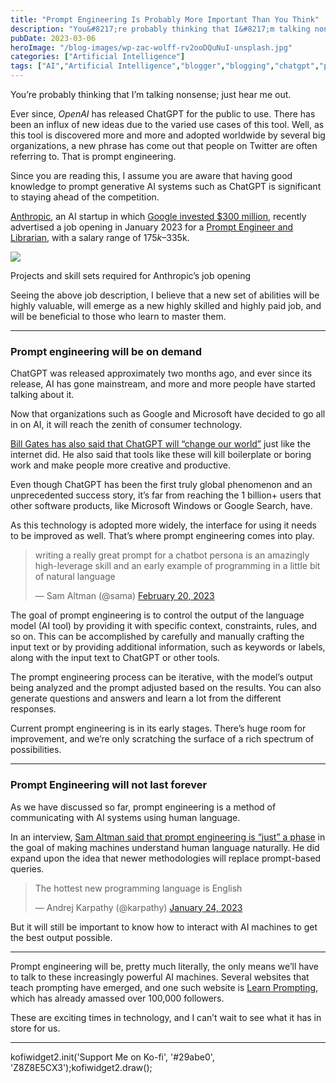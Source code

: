```yaml
---
title: "Prompt Engineering Is Probably More Important Than You Think"
description: "You&#8217;re probably thinking that I&#8217;m talking nonsense; just hear me out. Ever since,&nbsp;OpenAI&nbsp;has released ChatGPT for the public to use. There has been an influx of new ideas due to the varied use cases of this tool. Well, as this tool is discovered more and more and adopted worldwide by several big organizations, a new [&hellip;]"
pubDate: 2023-03-06
heroImage: "/blog-images/wp-zac-wolff-rv2ooDQuNuI-unsplash.jpg"
categories: ["Artificial Intelligence"]
tags: ["AI","Artificial Intelligence","blogger","blogging","chatgpt","prompt engineering","softwaredevelopment","thedeveloperstory"]
---
```


You’re probably thinking that I’m talking nonsense; just hear me out.

Ever since, _OpenAI_ has released ChatGPT for the public to use. There has been an influx of new ideas due to the varied use cases of this tool. Well, as this tool is discovered more and more and adopted worldwide by several big organizations, a new phrase has come out that people on Twitter are often referring to. That is prompt engineering.

Since you are reading this, I assume you are aware that having good knowledge to prompt generative AI systems such as ChatGPT is significant to staying ahead of the competition.

[Anthropic](https://www.anthropic.com/), an AI startup in which [Google invested $300 million](https://www.theverge.com/2023/2/3/23584540/google-anthropic-investment-300-million-openai-chatgpt-rival-claude), recently advertised a job opening in January 2023 for a [Prompt Engineer and Librarian](https://jobs.lever.co/Anthropic/e3cde481-d446-460f-b576-93cab67bd1ed), with a salary range of $175k–$335k.

![](https://thedeveloperstory.com/wp-content/uploads/2023/03/prompt-engineering-1024x941.png)

Projects and skill sets required for Anthropic’s job opening

Seeing the above job description, I believe that a new set of abilities will be highly valuable, will emerge as a new highly skilled and highly paid job, and will be beneficial to those who learn to master them.

* * *

### Prompt engineering will be on demand

ChatGPT was released approximately two months ago, and ever since its release, AI has gone mainstream, and more and more people have started talking about it.

Now that organizations such as Google and Microsoft have decided to go all in on AI, it will reach the zenith of consumer technology.

[Bill Gates has also said that ChatGPT will “change our world”](https://fortune.com/2023/02/10/bill-gates-chatgpt-jobs-chatbot-microsoft-google-bard-bing/) just like the internet did. He also said that tools like these will kill boilerplate or boring work and make people more creative and productive.

Even though ChatGPT has been the first truly global phenomenon and an unprecedented success story, it’s far from reaching the 1 billion+ users that other software products, like Microsoft Windows or Google Search, have.

As this technology is adopted more widely, the interface for using it needs to be improved as well. That’s where prompt engineering comes into play.

> writing a really great prompt for a chatbot persona is an amazingly high-leverage skill and an early example of programming in a little bit of natural language
> 
> — Sam Altman (@sama) [February 20, 2023](https://twitter.com/sama/status/1627796054040285184?ref_src=twsrc%5Etfw)

The goal of prompt engineering is to control the output of the language model (AI tool) by providing it with specific context, constraints, rules, and so on. This can be accomplished by carefully and manually crafting the input text or by providing additional information, such as keywords or labels, along with the input text to ChatGPT or other tools.

The prompt engineering process can be iterative, with the model’s output being analyzed and the prompt adjusted based on the results. You can also generate questions and answers and learn a lot from the different responses.

Current prompt engineering is in its early stages. There’s huge room for improvement, and we’re only scratching the surface of a rich spectrum of possibilities.

* * *

### Prompt Engineering will not last forever

As we have discussed so far, prompt engineering is a method of communicating with AI systems using human language.

In an interview, [Sam Altman said that prompt engineering is “just” a phase](https://www.youtube.com/watch?v=WHoWGNQRXb0&t=1523s) in the goal of making machines understand human language naturally. He did expand upon the idea that newer methodologies will replace prompt-based queries.

> The hottest new programming language is English
> 
> — Andrej Karpathy (@karpathy) [January 24, 2023](https://twitter.com/karpathy/status/1617979122625712128?ref_src=twsrc%5Etfw)

But it will still be important to know how to interact with AI machines to get the best output possible.

* * *

Prompt engineering will be, pretty much literally, the only means we’ll have to talk to these increasingly powerful AI machines. Several websites that teach prompting have emerged, and one such website is [Learn Prompting,](https://learnprompting.org/) which has already amassed over 100,000 followers.

These are exciting times in technology, and I can’t wait to see what it has in store for us.

* * *

kofiwidget2.init('Support Me on Ko-fi', '#29abe0', 'Z8Z8E5CX3');kofiwidget2.draw();